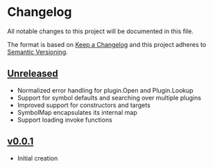 # Changelog
All notable changes to this project will be documented in this file.

The format is based on [Keep a Changelog](http://keepachangelog.com/en/1.0.0/)
and this project adheres to [Semantic Versioning](http://semver.org/spec/v2.0.0.html).

## [Unreleased]
- Normalized error handling for plugin.Open and Plugin.Lookup
- Support for symbol defaults and searching over multiple plugins
- Improved support for constructors and targets
- SymbolMap encapsulates its internal map
- Support loading invoke functions

## [v0.0.1]
- Initial creation

[Unreleased]: https://github.com/xmidt-org/pluginfx/compare/v0.0.1..HEAD
[v0.0.1]: https://github.com/xmidt-org/pluginfx/compare/v0.0.0...v0.0.1
